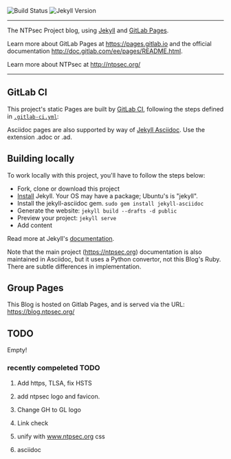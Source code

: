 ![Build Status](https://gitlab.com/pages/jekyll/badges/master/build.svg)
![Jekyll Version](https://img.shields.io/gem/v/jekyll.svg)

---

The NTPsec Project blog, using [Jekyll] and [GitLab Pages].

Learn more about GitLab Pages at https://pages.gitlab.io and the official
documentation http://doc.gitlab.com/ee/pages/README.html.

Learn more about NTPsec at http://ntpsec.org/

---

## GitLab CI

This project's static Pages are built by [GitLab CI][ci], following the steps
defined in [`.gitlab-ci.yml`](.gitlab-ci.yml):

Asciidoc pages are also supported by way of [Jekyll Asciidoc].  Use the
extension .adoc or .ad.

## Building locally

To work locally with this project, you'll have to follow the steps below:

* Fork, clone or download this project
* [Install][] Jekyll.  Your OS may have a package; Ubuntu's is "jekyll".
* Install the jekyll-asciidoc gem.  `sudo gem install jekyll-asciidoc`
* Generate the website: `jekyll build --drafts -d public`
* Preview your project: `jekyll serve`
* Add content

Read more at Jekyll's [documentation][].

Note that the main project (https://ntpsec.org) documentation is
also maintained in Asciidoc, but it uses a Python convertor, not
this Blog's Ruby.  There are subtle differences in implementation.

## Group Pages

This Blog is hosted on Gitlab Pages, and is served via the URL:
https://blog.ntpsec.org/

[Jekyll Asciidoc]:https://github.com/asciidoctor/jekyll-asciidoc
[ci]: https://about.gitlab.com/gitlab-ci/
[Jekyll]: http://jekyllrb.com/
[Gitlab Pages]:https://gitlab.com/pages/jekyll
[install]: https://jekyllrb.com/docs/installation/
[documentation]: https://jekyllrb.com/docs/home/

## TODO

Empty!

### recently compeleted TODO

1. Add https, TLSA, fix HSTS

2. add ntpsec logo and favicon.

3. Change GH to GL logo

4. Link check

5. unify with www.ntpsec.org css

6. asciidoc
